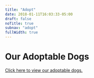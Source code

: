 ```yaml
---
title: "Adopt"
date: 2018-01-11T16:03:33-05:00
draft: false
noTitle: true
subnav: "adopt"
fullWidth: true
---
```


<div data-asm="pet-listings" class="container container-large">
	<h1>Our Adoptable Dogs</h1>
	<p><a href="#">Click here to view our adoptable dogs.</a></p>
</div>